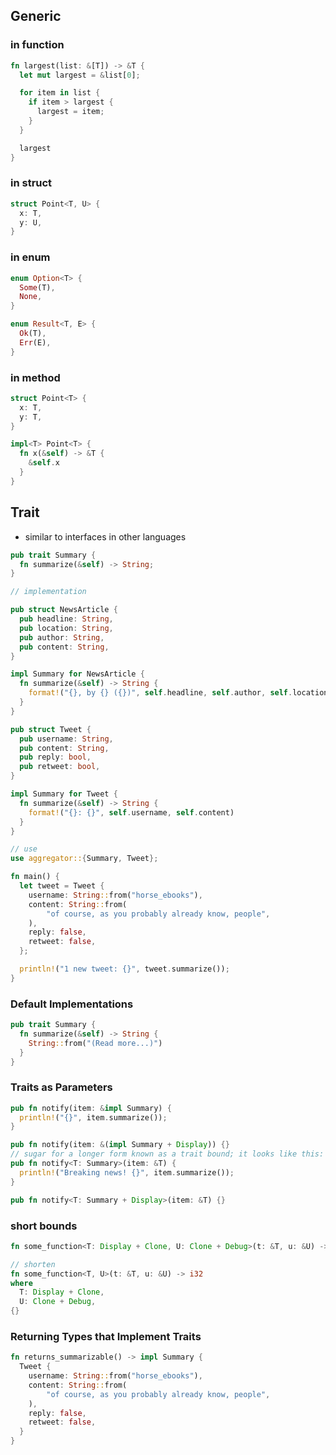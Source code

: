 ## Generic

### in function

``` rust
fn largest(list: &[T]) -> &T {
  let mut largest = &list[0];

  for item in list {
    if item > largest {
      largest = item;
    }
  }

  largest
}
```

### in struct

``` rust
struct Point<T, U> {
  x: T,
  y: U,
}
```

### in enum

``` rust
enum Option<T> {
  Some(T),
  None,
}

enum Result<T, E> {
  Ok(T),
  Err(E),
}
```

### in method

``` rust
struct Point<T> {
  x: T,
  y: T,
}

impl<T> Point<T> {
  fn x(&self) -> &T {
    &self.x
  }
}
```

## Trait

- similar to interfaces in other languages

``` rust
pub trait Summary {
  fn summarize(&self) -> String;
}

// implementation

pub struct NewsArticle {
  pub headline: String,
  pub location: String,
  pub author: String,
  pub content: String,
}

impl Summary for NewsArticle {
  fn summarize(&self) -> String {
    format!("{}, by {} ({})", self.headline, self.author, self.location)
  }
}

pub struct Tweet {
  pub username: String,
  pub content: String,
  pub reply: bool,
  pub retweet: bool,
}

impl Summary for Tweet {
  fn summarize(&self) -> String {
    format!("{}: {}", self.username, self.content)
  }
}

// use
use aggregator::{Summary, Tweet};

fn main() {
  let tweet = Tweet {
    username: String::from("horse_ebooks"),
    content: String::from(
        "of course, as you probably already know, people",
    ),
    reply: false,
    retweet: false,
  };

  println!("1 new tweet: {}", tweet.summarize());
}

```

### Default Implementations

``` rust
pub trait Summary {
  fn summarize(&self) -> String {
    String::from("(Read more...)")
  }
}
```

### Traits as Parameters

``` rust
pub fn notify(item: &impl Summary) {
  println!("{}", item.summarize());
}

pub fn notify(item: &(impl Summary + Display)) {}
// sugar for a longer form known as a trait bound; it looks like this:
pub fn notify<T: Summary>(item: &T) {
  println!("Breaking news! {}", item.summarize());
}

pub fn notify<T: Summary + Display>(item: &T) {}
```

### short bounds

``` rust
fn some_function<T: Display + Clone, U: Clone + Debug>(t: &T, u: &U) -> i32 {}

// shorten
fn some_function<T, U>(t: &T, u: &U) -> i32
where
  T: Display + Clone,
  U: Clone + Debug,
{}
```

### Returning Types that Implement Traits

``` rust
fn returns_summarizable() -> impl Summary {
  Tweet {
    username: String::from("horse_ebooks"),
    content: String::from(
        "of course, as you probably already know, people",
    ),
    reply: false,
    retweet: false,
  }
}
```







